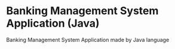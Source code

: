 # Banking Management System Application (Java)
Banking Management System Application made by Java language
